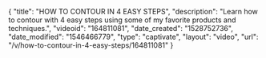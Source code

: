 {
    "title": "HOW TO CONTOUR IN 4 EASY STEPS",
    "description": "Learn how to contour with 4 easy steps using some of my favorite products and techniques.",
    "videoid": "164811081",
    "date_created": "1528752736",
    "date_modified": "1546466779",
    "type": "captivate",
    "layout": "video",
    "url": "\/v\/how-to-contour-in-4-easy-steps\/164811081"
}